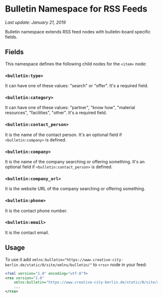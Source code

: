 # Bulletin Namespace for RSS Feeds

_Last update: January 21, 2019_

Bulletin namespace extends RSS feed nodes with bulletin-board specific fields.

## Fields

This namespace defines the following child nodes for the `<item>` node:

### `<bulletin:type>`

It can have one of these values: "search" or "offer". It's a required field.

### `<bulletin:category>`

It can have one of these values: "partner", "know how", "material resources", "facilities", "other". It's a required field.

### `<bulletin:contact_person>`

It is the name of the contact person. It's an optional field if `<bulletin:company>` is defined.

### `<bulletin:company>`

It is the name of the company searching or offering something. It's an optional field if `<bulletin:contact_person>` is defined.

### `<bulletin:company_url>`

It is the website URL of the company searching or offering something.

### `<bulletin:phone>`

It is the contact phone number.

### `<bulletin:email>`

It is the contact email.

## Usage

To use it add `xmlns:bulletin="https://www.creative-city-berlin.de/static/0/site/xmlns/bulletin/"` to `<rss>` node in your feed:

```xml
<?xml version="1.0" encoding="utf-8"?>
<rss version="2.0" 
    xmlns:bulletin="https://www.creative-city-berlin.de/static/0/site/xmlns/bulletin/" >
    ...
</rss>
```

